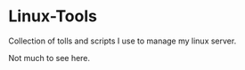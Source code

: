 # Linux-Tools
Collection of tolls and scripts I use to manage my linux server.

Not much to see here.
